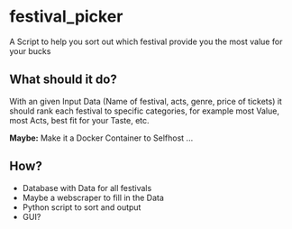 # festival_picker
A Script to help you sort out which festival provide you the most value for your bucks

## What should it do?

With an given Input Data (Name of festival, acts, genre, price of tickets) it should rank each festival to specific categories, for example most Value, most Acts, best fit for your Taste, etc.

**Maybe:** Make it a Docker Container to Selfhost ...

## How?

  - Database with Data for all festivals
  - Maybe a webscraper to fill in the Data
  - Python script to sort and output
  - GUI?
